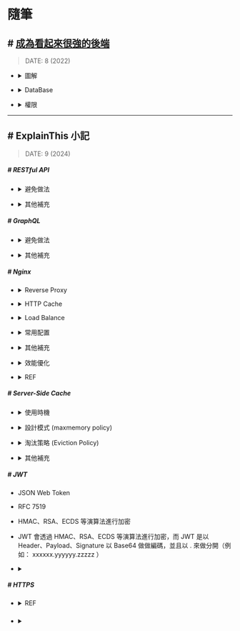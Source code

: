 ###### <!-- ref -->

[每個軟體工程師都應該懂的 HTTPS：深入淺出加密原理、TLS 協議]: https://www.shubo.io/https/
[繼 Redis 發生變更授權爭議之後，Valkey 一躍而為最受歡迎的開源替代選擇]: https://www.businesswire.com/news/home/20240912303242/zh-HK/
[NGINX Performance Tuning Tips and Optimization Strategies]: https://www.cloudpanel.io/blog/nginx-performance/
[Performance Tuning – Tips & Tricks]: https://blog.nginx.org/blog/performance-tuning-tips-tricks
[Nginx 效能最佳化（吐血總結）]: https://github.com/0voice/cpp_backend_awsome_blog/blob/main/%E3%80%90NO.350%E3%80%91Nginx%20%E6%80%A7%E8%83%BD%E4%BC%98%E5%8C%96%EF%BC%88%E5%90%90%E8%A1%80%E6%80%BB%E7%BB%93%EF%BC%89.md
[深入理解 Nginx 讀書筆記 (第二章)]: https://super9.space/archives/2050
[Nginx 優化設定]: https://medium.com/@openthedidi2004/nginx-優化設定-3858c3597564
[深入探討 Nginx 的快取機制與效能調優技巧]: https://www.php.cn/zh-tw/faq/598035.html
[denji/nginx-tuning.md]: https://gist.github.com/denji/8359866
[Top Five Tips for NGINX Performance Tuning]: https://www.openlogic.com/blog/nginx-performance-tuning
[BREACH 攻擊]: https://securityalley.blogspot.com/2014/07/ssltls-breach.html
[Web Server & Nginx — (2)]: https://medium.com/starbugs/web-server-nginx-2-bc41c6268646
[HATEOAS：建構驅動的 REST API]: https://apifox.com/apiskills/hateoas-driven-rest-api/
[HATEOAS 驅動的 REST API]: https://restful.p2hp.com/learn/hateoas
[你的 REST 不是 REST？]: https://www.ithome.com.tw/voice/128528
[成為看起來很強的後端]: https://youtu.be/HMX4KSDtfpw?list=PLS5AiLcCHgNxd341NwuY9EOpVvY5Z8VOs

 <!-- ref -->

# 隨筆

## # [成為看起來很強的後端]

> DATE: 8 (2022)

<!-- 圖解 -->

- <details close>
  <summary>圖解</summary>

  ![](../src/image/BackEnd_Map.png)

  </details>

<!-- DataBase -->

- <details close>
  <summary>DataBase</summary>

  - RDBMS(關聯式)：關聯性強，如 電商
  - 非關聯：快取、分散式系統

  </details>

<!-- 權限 -->

- <details close>
  <summary>權限</summary>

  - 一般 Client to Server 比較複雜，Server to Server 較為簡單。

  - Authentication v.s. Authorization

    - Authentication（驗證）
      - 沒通過，給 401 Unauthorized（未授權）
    - Authorization（授權）
      - 沒通過，給 403 Forbidden(禁止)

  - Token

    - event-based：通常是一次性 (OTP one-time-password)
    - time-based：一般所指的 Token
    - static：設定好，不太會一直改變的（password）

  - 處理

    - 雜湊 (Hash)

      - 單向
      - 太簡單的容易被查表破解 (Rainbow Table)

    - 編碼 (Encode)

      - 雙向
      - 例如壓縮讓內容變小，好傳輸
      - 常用
        - base64 (0~9, a~z, A~Z, +=) (結尾通常 ==)
        - hex (16) (0~9, a~f)

    - 加密 (Encrypt)

      - 雙向＋鑰匙
        - 對稱式：加解密同把鑰匙 (ex. AES)
        - 非對稱式：鑰匙不同把 (ex. SSL)

  </details>

---

## # ExplainThis 小記

> DATE: 9 (2024)

##### # RESTful API

<!-- 避免做法 -->

- <details close>
  <summary>避免做法</summary>

  <!-- 濫用 GET / POST -->

  - <details close>
    <summary>濫用 GET / POST</summary>

    - 錯誤：濫用 GET 改資料、濫用 POST 更新資料
    - 正確：用 PUT/PATCH 更新、DELETE 刪除

    </details>

  <!-- 過度巢狀的 URI -->

  - <details close>
    <summary>過度巢狀的 URI</summary>

    </details>

  <!-- 動詞不要再加在 URI -->

  - <details close>
    <summary>動詞不要再加在 URI</summary>

    - 錯誤：[GET] /getUser
    - 正確：[GET] /user

    </details>

  <!-- 濫用 HTTP status code -->

  - <details close>
    <summary>濫用 HTTP status code</summary>

    </details>

  <!-- 缺乏 API 版本控制 -->

  - <details close>
    <summary>缺乏 API 版本控制</summary>

    - 若有更新 API 時，可能用到 cache 的舊版本

    </details>

  </details>

<!-- 其他補充 -->

- <details close>
  <summary>其他補充</summary>

  <!-- HATEOAS (Hypermedia as the Engine of Application State) -->

  - <details close>
    <summary>HATEOAS (Hypermedia as the Engine of Application State)</summary>

    <!-- REF -->

    - <details close>
      <summary>REF</summary>

      - [你的 REST 不是 REST？]
      - [HATEOAS：建構驅動的 REST API]
      - [HATEOAS 驅動的 REST API]

      </details>

    <!-- 行為特性 -->

    - <details close>
      <summary>行為特性</summary>

      - Level 3 的 RESTful 標準
      - res 中包含相關聯的 url，讓 client 只需直接使用，而不在 client 自行組裝 url
      - 在後端，用自動化方式動態組裝對應的 url

      </details>

    <!-- SOAP WSDL vs RESTful HATEOAS -->

    - <details close>
      <summary>SOAP <code>WSDL</code> vs RESTful <code>HATEOAS</code></summary>

      - WSDL 主要目的是用來規定好格式，讓 client 按照那個格式溝通 API (C/S 耦合度較高)
      - HATEOAS 主要的目的是，讓 client 不用自己組裝要怎麼溝通 API (用來將 C/S 解耦)

      </details>

    </details>

  </details>

##### # GraphQL

<!-- 避免做法 -->

- <details close>
  <summary>避免做法</summary>

  <!-- 過度查詢 (Over-fetching) -->

  - <details close>
    <summary>過度查詢 (Over-fetching)</summary>

    - 建議：

      - client 應該只請求必要的資料
      - server 應該設定預防措施

    </details>

  <!-- 忽略 N+1 查詢問題 -->

  - <details close>
    <summary>忽略 N+1 查詢問題</summary>

    - 建議：使用資料加載技術（EX. DataLoader）來批量處理請求

    </details>

  <!-- 缺少 查詢深度限制 設置 -->

  - <details close>
    <summary>缺少 查詢深度限制 設置</summary>

    - 狀況：

      - 用戶有機會出現過深巢狀查詢
      - 惡意攻擊
      - 無限遞迴查詢

    - 建議：server 設置查詢深度和複雜度的限制，確保資源消耗保持在可控範圍內 (EX. graphql-depth-limit)

    </details>

  <!-- 權限控制處理不當 -->

  - <details close>
    <summary>權限控制處理不當</summary>

    - 由於靈活性和細粒度查詢特性，相對 REST 更容易產生 權限控制處理不當 問題，需要更加注意

    </details>

  </details>

<!-- 其他補充 -->

- <details close>
  <summary>其他補充</summary>

  <!-- REST vs gRPC vs GraphQL -->

  - <details close>
    <summary><code>REST</code> vs <code>gRPC</code> vs <code>GraphQL</code></summary>

    - 目前理解的適用情境：

      - REST：對外公開 API，可以依照各種需求靈活應用
      - gRPC：內部串接的專案，可以高度耦合，且高性能需求
      - GraphQL：整合內部要銜接的多種來源

    </details>

  </details>

##### # Nginx

<!-- Reverse Proxy -->

- <details close>
  <summary>Reverse Proxy</summary>

  </details>

<!-- HTTP Cache -->

- <details close>
  <summary>HTTP Cache</summary>

  - 行為特性

    - RAM 只用來存放 key，實際資料都是放在 disk
    - 如果想用 RAM 存放完整 cache 則要使用其他工具 (EX. tmpfs)

  - 其他補充

    - `ngx_cache_purge`：設置用來針對特定 URL 進行快取清理 (並注意設定成僅內部使用 EX. internal、allow 127.0.0.1..etc)

  ![](../src/image/Nginx_Cache.png)

  </details>

<!-- Load Balance -->

- <details close>
  <summary>Load Balance</summary>

  - 可以針對不同 API 來設置不同演算法

  - 演算法選擇

    <!-- `round-robin` (預設) -->

    - <details close>
      <summary><code>round-robin</code> (預設)</summary>

      - 平均輪流分配
      - 也可加上 `weight` 設定依照加權輪流分配 (Weight Round Robin)

      </details>

    <!-- `least-connected` -->

    - <details close>
      <summary><code>least-connected</code></summary>

      - 導向目前最少連線數的 server

      </details>

    <!-- `ip_hash` -->

    - <details close>
      <summary><code>ip_hash</code></summary>

      - 將同一個 client IP 對應的 hash 分佈，導向同一台 server

      </details>

    <!-- `least_time` & `least_time last_byte` -->

    - <details close>
      <summary><code>least_time</code> & <code>least_time last_byte</code></summary>

      - 依照 server 回應速度，將請求分配給`歷史回應時間最短`的 server
      - least_time 只依據 `last` 歷史回應時間
      - least_time last_byte 依據 `every` 歷史回應時間
      - 做判斷也需額外開銷，因此適合在高負載場景，進行精細的分配

      </details>

  </details>

<!-- 常用配置 -->

- <details close>
  <summary>常用配置</summary>

  - 一般情況，設置為 `levels=1:2` (EX. 檔案 abcd123 存在 `/a/bc/abcd123`)
  - `worker_processes auto;` 通常 auto 或小於 CPU 數
  - `worker_connections` 通常設置為 1024 ~ 4096

    - 代表一個 Worker Process 可以開啟的最大同時連線數，包括與前後端的連接
    - 可用 `ulimit -n` 查詢 OS 有多少可用 File Descriptors，而必須 `worker_connections x worker_processes <= File Descriptors`
    - 若 OS 預設的 File Descriptors 太小，則可以調整 File Descriptors (EX. 以小中大型的 EC2 舉例，大約分別能負荷 `4096 ~ 8192`、`65536`、`100000 up`)

  </details>

<!-- 其他補充 -->

- <details close>
  <summary>其他補充</summary>

  - 大流量高併發，效能 Nginx 優於 Apache

  <!-- 可設定 gzip 壓縮 -->

  - <details close>
    <summary>可設定 gzip 壓縮</summary>

    - 盡量避免壓縮`敏感訊息`，可能會受到 [BREACH 攻擊]

      - 因為同字元壓縮後，大小就會變小，只要熟悉壓縮演算法，並且攻擊讓使用者發送夠多請求，就能藉此一字字推測出來

    - 一般是用來壓縮 HTML、CSS、JS
    - 一般 nodejs 不適合做壓縮，更適合在 Nginx 處理
    - 可以透過 `log_format` 設定，在 log 紀錄每個請求的時間，進行分析如何配置，使請求耗時較短 (壓縮與否、壓縮等級..等)
    - `gzip_vary on`：會自動添加 `Vary: Accept-Encoding` header，目的是讓 Nginx 與 client 中間層 (EX. CDN)，可以根據是否有壓縮來做不同的 cache
    - 常用參數：`gzip_types`、`gzip_vary on`、`gzip_min_length 10240`、`gzip_comp_level 5`、`gzip_proxied`

    </details>

  </details>

<!-- 效能優化 -->

- <details close>
  <summary>效能優化</summary>

  - REF：

    - [Performance Tuning – Tips & Tricks]
    - [Top Five Tips for NGINX Performance Tuning]
    - [denji/nginx-tuning.md]
    - [深入探討 Nginx 的快取機制與效能調優技巧]
    - [Nginx 優化設定]
    - [Nginx 效能最佳化（吐血總結）]
    - [NGINX Performance Tuning Tips and Optimization Strategies]

  - 根據 CPU 核心數量，最多一核開一個 `worker_processes`，減少 context switching (可設為 `auto`，自動偵測 CPU 數量來設置)
  - 避免停用 `lingering_close`
  - `multi_accept`：高併發 on，反之 off
  - 記得設置各種 `timeout`
  - `log buffering`：當負載較大時，可以暫緩 log 寫入，集滿或時間到再一次性寫入，減少 I/O
  - 拆分多個 `location`，依照不同情況開啟不同 location (EX. 將基本 log 與更進一步的 log 分開，使流量大時只維持基本 log)

  </details>

<!-- REF -->

- <details close>
  <summary>REF</summary>

  - [Web Server & Nginx — (2)]
  - [深入理解 Nginx 讀書筆記 (第二章)]

  </details>

##### # Server-Side Cache

- <details close>
  <summary>使用時機</summary>

  - 複雜計算 (EX. Count(\*))
  - 讀多寫少

  </details>

<!-- 設計模式 (maxmemory policy) -->

- <details close>
  <summary>設計模式 (maxmemory policy)</summary>

  <!-- Cache Aside (Lazy Loading) -->

  - <details close>
    <summary>Cache Aside (Lazy Loading)</summary>

    - 適用時機：讀多
    - 寫入時，使 Cache 失效

    ![](../src/image/Maxmem_Policy_Cache_Aside.png)

    </details>

  <!-- Read/Write Through -->

  - <details close>
    <summary>Read/Write Through</summary>

    - 適用時機：讀多寫少
    - 透過 Cache 當中間層，當 Cache 沒資料時，也是透過 Cache 與 DB 同步，再由 Cache 回應
    - 同步更新 Cache & DB
    - 只要有寫入就會更新 Cache

    ![](../src/image/Maxmem_Policy_Read_Write_Through.png)

    </details>

  <!-- Write behind (Write Back) -->

  - <details close>
    <summary>Write behind (Write Back)</summary>

    - 適用時機：寫多
    - 寫入時只先寫入 Cache，之後再根據選擇的演算法去更新 DB

    ![](../src/image/Maxmem_Policy_Write_behind.png)

    </details>

  </details>

<!-- 淘汰策略 (Eviction Policy) -->

- <details close>
  <summary>淘汰策略 (Eviction Policy)</summary>

  - `NoEviction`、`LRU`(Least Recently Used)、`LFU`(Least Frequently Used)、`Random`、`TTL`(Time-to-Live)

  - `Volatile` & `Allkeys`

    - "只針對設置 TTL 的 key" vs "針對全部的 key"

  </details>

<!-- 其他補充 -->

- <details close>
  <summary>其他補充</summary>

  - 常用 Redis、Memcached、Valkey 等工具
  - 如果使用多個 Cache 節點，可注意將常用查詢複製到多個節點，並且將 TTL 設置不同
  - [繼 Redis 發生變更授權爭議之後，Valkey 一躍而為最受歡迎的開源替代選擇]

  </details>

##### # JWT

- JSON Web Token

- RFC 7519

- HMAC、RSA、ECDS 等演算法進行加密

- JWT 會透過 HMAC、RSA、ECDS 等演算法進行加密，而 JWT 是以 Header、Payload、Signature 以 Base64 做做編碼，並且以 . 來做分開（例如： xxxxxx.yyyyyy.zzzzz ）

- <details close>
  <summary></summary>

  </details>

##### # HTTPS

- <details close>
  <summary>REF</summary>

  - [每個軟體工程師都應該懂的 HTTPS：深入淺出加密原理、TLS 協議]

  </details>

#####

- <details close>
  <summary></summary>

  </details>
